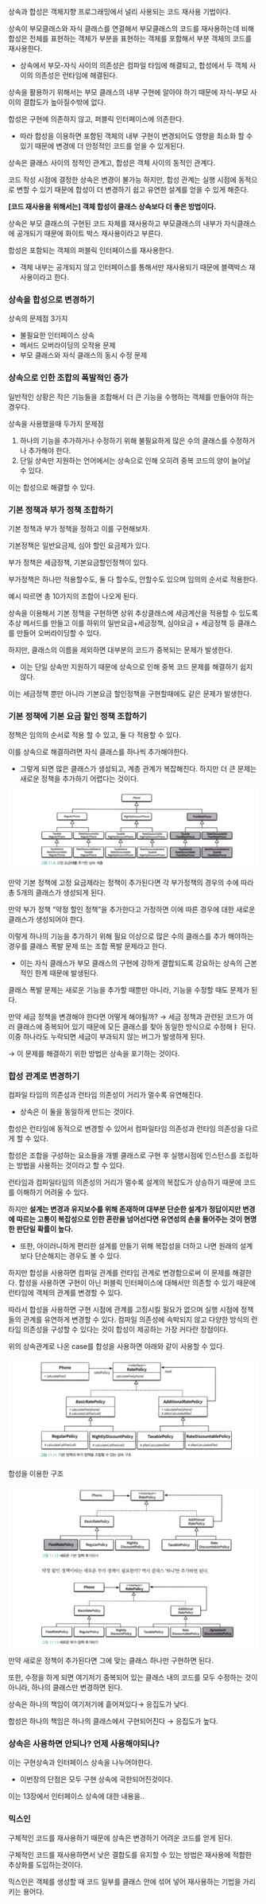 상속과 합성은 객체지향 프로그래밍에서 널리 사용되는 코드 재사용 기법이다.

상속이 부모클래스와 자식 클래스를 연결해서 부모클래스의 코드를 재사용하는데 비해 합성은 전체를 표현하는 객체가 부분을 표현하는 객체를 포함해서 부분 객체의 코드를 재사용한다.

- 상속에서 부모-자식 사이의 의존성은 컴파일 타임에 해결되고, 합성에서 두 객체 사이의 의존성은 런타임에 해결된다.

상속을 활용하기 위해서는 부모 클래스의 내부 구현에 알아야 하기 때문에 자식-부모 사이의 결합도가 높아질수밖에 없다.

합성은 구현에 의존하지 않고, 퍼블릭 인터페이스에 의존한다.

- 따라 합성을 이용하면 포함된 객체의 내부 구현이 변경되어도 영향을 최소화 할 수 있기 때문에 변경에 더 안정적인 코드를 얻을 수 있게된다.

상속은 클래스 사이의 정적인 관계고, 합성은 객체 사이의 동적인 관계다.

코드 작성 시점에 결정한 상속은 변경이 불가능 하지만, 합성 관계는 실행 시점에 동적으로 변할 수 있기 때문에 합성이 더 변경하기 쉽고 유연한 설계를 얻을 수 있게 해준다.

**[코드 재사용을 위해서는] 객체 합성이 클래스 상속보다 더 좋은 방법이다.**

상속은 부모 클래스의 구현된 코드 자체를 재사용하고 부모클래스의 내부가 자식클래스에 공개되기 때문에 화이트 박스 재사용이라고 부른다.

합성은 포함되는 객체의 퍼블릭 인터페이스를 재사용한다.

- 객체 내부는 공개되지 않고 인터페이스를 통해서만 재사용되기 때문에 블랙박스 재사용이라고 한다.

### 상속을 합성으로 변경하기

상속의 문제점 3가지

- 불필요한 인터페이스 상속
- 메서드 오버라이딩의 오작용 문제
- 부모 클래스와 자식 클래스의 동시 수정 문제

### 상속으로 인한 조합의 폭발적인 증가

일반적인 상황은 작은 기능들을 조합해서 더 큰 기능을 수행하는 객체를 만들어야 하는 경우다.

상속을 사용했을때 두가지 문제점

1. 하나의 기능을 추가하거나 수정하기 위해 불필요하게 많은 수의 클래스를 수정하거나 추가해야 한다.
2. 단일 상속만 지원하는 언어에서는 상속으로 인해 오히려 중복 코드의 양이 늘어날 수 있다.

이는 합성으로 해결할 수 있다.

### 기본 정책과 부가 정책 조합하기

기본 정책과 부가 정책을 정하고 이를 구현해보자.

기본정책은 일반요금제, 심야 할인 요금제가 있다.

부가 정책은 세금정책, 기본요금할인정책이 있다.

부가정책은 하나만 적용할수도, 둘 다 할수도, 안할수도 있으며 임의의 순서로 적용한다.

예시 따르면 총 10가지의 조합이 나오게 된다.

상속을 이용해서 기본 정책을 구현하면 상위 추상클래스에 세금계산을 적용할 수 있도록 추상 메서드를 만들고 이를 하위의 일반요금+세금정책, 심야요금 + 세금정책 등 클래스를 만들어 오버라이딩할 수 있다.

하지만, 클래스의 이름을 제외하면 대부분의 코드가 중복되는 문제가 발생한다.

- 이는 단일 상속만 지원하기 때문에 상속으로 인해 중복 코드 문제를 해결하기 쉽지 않다.

이는 세금정책 뿐만 아니라 기본요금 할인정책을 구현할때에도 같은 문제가 발생한다.

### 기본 정책에 기본 요금 할인 정책 조합하기

정책은 임의의 순서로 적용 할 수 있고, 둘 다 적용할 수 있다.

이를 상속으로 해결하려면 자식 클래스를 하나씩 추가해야한다.

- 그렇게 되면 많은 클래스가 생성되고, 계층 관계가 복잡해진다. 하지만 더 큰 문제는 새로운 정책을 추가하기 어렵다는 것이다.

![img.png](img.png)

만약 기본 정책에 고정 요금제라는 정책이 추가된다면 각 부가정책의 경우의 수에 따라 총 5개의 클래스가 생성되게 된다.

만약 부가 정책 “약정 할인 정책”을 추가한다고 가정하면 이에 따른 경우에 대한 새로운 클래스가 생성되어야 한다.

이렇게 하나의 기능을 추가하기 위해 필요 이상으로 많은 수의 클래스를 추가 해야하는 경우를 클래스 폭발 문제 또는 조합 폭발 문제라고 한다.

- 이는 자식 클래스가 부모 클래스의 구현에 강하게 결합되도록 강요하는 상속의 근본적인 한계 때문에 발생된다.

클래스 폭발 문제는 새로운 기능을 추가할 때뿐만 아니라, 기능을 수정할 때도 문제가 된다.

만약 세금 정책을 변경해야 한다면 어떻게 해야될까? → 세금 정책과 관련된 코드가 여러 클래스에 중복되어 있기 때문에 모든 클래스를 찾아 동일한 방식으로 수정해ㅑ 된다. 이중 하나라도 누락되면 세금이 부과되지 않는 버그가 발생하게 된다.

→ 이 문제를 해결하기 위한 방법은 상속을 포기하는 것이다.

### 합성 관계로 변경하기

컴파일 타임의 의존성과 런타임 의존성이 거리가 멀수록 유연해진다.

- 상속은 이 둘을 동일하게 만드는 것이다.

합성은 런타임에 동적으로 변경할 수 있어서 컴파일타임 의존성과 런타임 의존성을 다르게 할 수 있다.

합성은 조합을 구성하는 요소들을 개별 클래스로 구현 후 실행시점에 인스턴스를 조립하는 방법을 사용하는 것이라고 할 수 있다.

런타임과 컴파일타임의 의존성의 거리가 멀수록 설계의 복잡도가 상승하기 때문에 코드를 이해하기 어려울 수 있다.

하지만 **설계는 변경과 유지보수를 위해 존재하며 대부분 단순한 설계가 정답이지만 변경에 따르는 고통이 복잡성으로 인한 혼란을 넘어선다면 유연성의 손을 들어주는 것이 현명한 판단일 확률이 높다.**

- 또한, 아이러니하게 편리한 설계를 만들기 위해 복잡성을 더하고 나면 원래의 설계보다 단순해지는 경우도 볼 수 있다.

하지만 합성을 사용하면 컴파일 관계를 런타임 관계로 변경함으로써 이 문제를 해결한다.
합성을 사용하면 구현이 아닌 퍼블릭 인터페이스에 대해서만 의존할 수 있기 때문에 런타임에 객체의 관계를 변경할 수 있다.

따라서 합성을 사용하면 구현 시점에 관계를 고정시킬 필요가 없으며 실행 시점에 정책들의 관계를 유연하게 변경할 수 있다.
컴파일 의존성에 속박되지 않고 다양한 방식의 런타임 의존성을 구성할 수 있다는 것이 합성이 제공하는 가장 커다란 장점이다.

위의 상속관계로 나온 case를 합성을 사용하면 아래와 같이 사용할 수 있다.

![img_1.png](img_1.png)

합성을 이용한 구조

![img_2.png](img_2.png)

만약 새로운 정책이 추가된다면 그에 맞는 클래스 하나만 구현하면 된다.

또한, 수정을 하게 되면 여기저기 중복되어 있는 클래스 내의 코드를 모두 수정하는 것이 아니라, 하나의 클래스만 변경하면 된다.

상속은 하나의 책임이 여기저기에 흩어져있다→ 응집도가 낮다.

합성은 하나의 책임은 하나의 클래스에서 구현되어진다 → 응집도가 높다.

### 상속은 사용하면 안되나? 언제 사용해야되나?

이는 구현상속과 인터페이스 상속을 나누어야한다.

- 이번장의 단점은 모두 구현 상속에 국한되어진것이다.

이는 13장에서 인터페이스 상속에 대한 내용을..

### 믹스인

구체적인 코드를 재사용하기 때문에 상속은 변경하기 어려운 코드를 얻게 된다.

구체적인 코드를 재사용하면서 낮은 결합도를 유지할 수 있는 방법은 재사용에 적합한 추상화를 도입하는것이다.

믹스인은 객체를 생성할 때 코드 일부를 클래스 안에 섞어 넣어 재사용하는 기법을 가리키는 용어다.